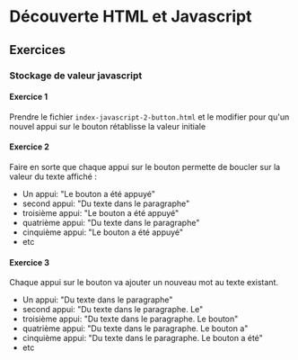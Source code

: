 # Découverte HTML et Javascript

## Exercices

### Stockage de valeur javascript

#### Exercice 1
Prendre le fichier `index-javascript-2-button.html` et le modifier pour qu'un nouvel appui sur le bouton rétablisse la valeur initiale

#### Exercice 2

Faire en sorte que chaque appui sur le bouton permette de boucler sur la valeur du texte affiché :

  - Un appui: "Le bouton a été appuyé"
  - second appui: "Du texte dans le paragraphe"
  - troisième appui: "Le bouton a été appuyé"
  - quatrième appui: "Du texte dans le paragraphe"
  - cinquième appui: "Le bouton a été appuyé"
  - etc

#### Exercice 3

Chaque appui sur le bouton va ajouter un nouveau mot au texte existant.

- Un appui: "Du texte dans le paragraphe"
- second appui: "Du texte dans le paragraphe. Le"
- troisième appui: "Du texte dans le paragraphe. Le bouton"
- quatrième appui: "Du texte dans le paragraphe. Le bouton a"
- cinquième appui: "Du texte dans le paragraphe. Le bouton a été"
- etc
